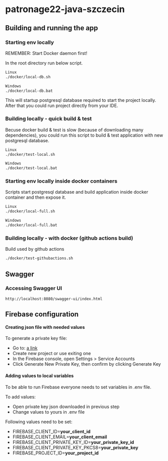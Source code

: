 # patronage22-java-szczecin

## Building and running the app

### Starting env locally
REMEMBER: Start Docker daemon first!

In the root directory run below script. 
```bash
Linux
./docker/local-db.sh
```
```bash
Windows
./docker/local-db.bat
```
This will startup postgresql database required to start the project locally. 
After that you could run project directly from your IDE.

### Building locally - quick build & test
Becuse docker build & test is slow (because of downloading many dependencies), you could run this script to build & test application with new postgresql database.
```bash
Linux
./docker/test-local.sh
```
```bash
Windows
./docker/test-local.bat
```

### Starting env locally inside docker containers
Scripts start postgresql database and build application inside docker container and then expose it.

```bash
Linux
./docker/local-full.sh
```
```bash
Windows
./docker/local-full.bat
```

### Building locally - with docker (github actions build)
Build used by github actions
```bash
./docker/test-githubactions.sh
```

## Swagger
### Accessing Swagger UI
```
http://localhost:8080/swagger-ui/index.html
```

## Firebase configuration
#### Creating json file with needed values
To generate a private key file: 
- Go to: [a link](https://console.firebase.google.com/u/0/project/_/settings/serviceaccounts/adminsdk)
- Create new project or use exiting one 
- In the Firebase console, open Settings > Service Accounts
- Click Generate New Private Key, then confirm by clicking Generate Key

#### Adding values to local variables
To be able to run Firebase everyone needs to set variables in .env file.

To add values:
- Open private key json downloaded in previous step
- Change values to yours in .env file

Following values need to be set:
- FIREBASE_CLIENT_ID=**your_client_id**
- FIREBASE_CLIENT_EMAIL=**your_client_email**
- FIREBASE_CLIENT_PRIVATE_KEY_ID=**your_private_key_id** 
- FIREBASE_CLIENT_PRIVATE_KEY_PKCS8=**your_private_key** 
- FIREBASE_PROJECT_ID=**your_project_id**
